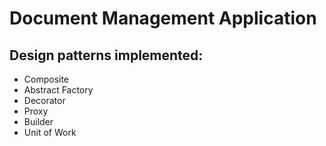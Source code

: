 # Document Management Application

## Design patterns implemented:
* Composite
* Abstract Factory
* Decorator
* Proxy
* Builder
* Unit of Work